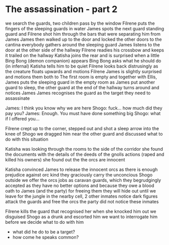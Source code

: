 # The assassination - part 2

we search the guards, two children pass by the window
Filrene puts the fingers of the sleeping guards in water
James spots the next guard standing guard and Filrene shot him through the bars that were separating him from James
James then walked up to the door and locked the other doors to the cantina
everybody gathers around the sleeping guard
James listens to the door at the other side of the hallway
Filrene readies his crossbow and keeps it trailed on the hallway
Katisha joins the rear and is surprised when a little Bing Bong (demon companion) appears
Bing Bong asks what he should do (in infernal)
Katisha tells him to be quiet
Filrene looks back distrusingly as the creature floats upwards and motions Filrene 
James is slightly surprised and motions them both to 
The first room is empty and together with Ellis, James puts the sleeping guard in the empty room
as James put another guard to sleep, the other guard at the end of the hallway turns around and notices James
James recognises the guard as the target they need to assassinate

James: I think you know why we are here
Shogo: fuck... how much did they pay you?
James: Enough. You must have done something big
Shogo: what if I offered you...

Filrene crept up to the corner, stepped out and shot a sleep arrow into the knee of Shogo
we dragged him near the other guard and discussed what to do with this situation

Katisha was looking through the rooms to the side of the corridor
she found the documents with the details of the deeds of the gnolls actions (raped and killed his owners)
she found out the the orcs are innocent

Katisha convinced James to release the innocent orcs as there is enough prejudice against orc kind
they graciously carry the unconcious Shogo outside
we offer the orcs jobs as caravan guards, which they begrudgingly accepted as they have no better options and because they owe a blood oath to James (and the party) for freeing them
they will hide out until we leave for the jungle
in the nearby cell, 2 other inmates notice dark figures attack the guards and free the orcs
the party did not notice these inmates

Filrene kills the guard that recognised her when she knocked him out
we disguised Shogo as a drunk and escorted him 
we want to interrogate him before we decide what to do with him
- what did he do to be a target?
- how come he speaks common?